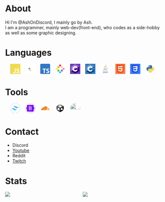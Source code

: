 # About

Hi I'm @AshOnDiscord, I mainly go by Ash.  
I am a programmer, mainly web-dev(front-end), who codes as a side-hobby as well as some graphic designing.

<style>
  section a, section img {
    border-radius: 1rem;
  }
</style>

# Languages

<div style="padding: 0 1rem;display:grid; grid-template-columns: repeat(10, 1fr); gap: 1rem;">
  <a href="https://www.ecma-international.org/publications-and-standards/standards/ecma-262/" title="JavaScript/EcmaScript">
    <img src="./images/js-logo.svg" style="background: #323330">
  </a>
  <a href="https://nodejs.org/en/" title="Node JS">
    <img style="background: rgb(10,10,10);" src="images/nodejs-logo.svg">
  </a>
  <a href="https://www.typescriptlang.org/" title="TypeScript">
    <img src="images/ts-logo.svg">
  </a>
  <a href="http://www.ecmascript.org/z" title="Pico8(Lua)">
    <img  style="background:white;" src="images/pico8-logo.svg">
  </a>
  <a href="https://dotnet.microsoft.com/en-us/" title="C#">
    <img style="background:#c26fe9" src="images/cs-logo.svg">
  </a>
  <a href="https://cplusplus.com/" title="C++">
    <img style="background:#c26fe9" src="images/cpp-logo.svg">
  </a>
  <a href="https://cplusplus.com/" title="Java">
    <img style="background:#ffffff" src="images/java-logo.svg">
  </a>
  <a href="https://www.w3.org/html/" title="HTML5">
    <img style="background:#ffffff" src="images/html-logo.svg">
  </a>
  <a href="https://www.w3.org/Style/CSS/" title="CSS3">
    <img style="background:#ffffff" src="images/css-logo.svg">
  </a>
  <a href="https://www.python.org/" title="Python">
    <img style="background:#ffffff" src="images/python-logo.svg">
  </a>
</div>

# Tools

<section style="padding: 0 1rem;display:grid; grid-template-columns: repeat(10, 1fr); gap: 1rem;">
  <a href="https://tailwindcss.com/" title="TailwindCss">
    <img style="background: #0F172A" src="./images/tailwindcss-logo.svg">
  </a>
  <a href="https://getbootstrap.com/" title="Bootstrap">
    <img style="background: #0F172A" src="./images/bootstrap-logo.svg">
  </a>
  <a href="https://www.cloudflare.com/" title="Cloudflare">
    <img style="background: #FFFFFF" src="./images/cloudflare-logo.svg">
  </a>
  <a href="https://unity.com/" title="Unity">
    <img style="background: #FFFFFF" src="./images/unity-logo.svg">
  </a>
  <a href="https://discord.js.org/#/" title="DiscordJs">
    <img style="background: #FFFFFF; aspect-ratio: 1/1" width="100%" src="https://discordjs.guide/favicon.png">
  </a>
</section>

# Contact

<ul>
  <li>
    <a title="Ash#4999">Discord</a>
  </li>
  <li>
    <a href="https://www.youtube.com/channel/UC9ZG0ecrPu7BnoI1zlAaleQ">Youtube<a>
  </li>
  <li>
    <a title="Temporarily Removed">Reddit<a>
  </li>
  <li>
    <a href="https://www.twitch.tva/AshOnDiscord">Twitch<a>
  </li>
</ul>

# Stats

<div style="display: grid; grid-template-columns: 1fr 1fr;">
  <img src="https://github-readme-stats.vercel.app/api?username=ashondiscord&count_private&border_color=0d1117&theme=github_dark&show_icons=true">
  <img src="https://github-readme-stats.vercel.app/api/top-langs/?username=ashondiscord&count_private&border_color=0d1117&theme=github_dark&show_icons=true&langs_count=10&layout=compact">
</div>
